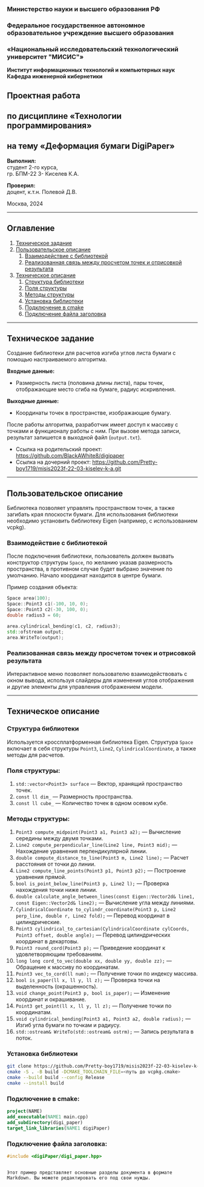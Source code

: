 ### Министерство науки и высшего образования РФ

### Федеральное государственное автономное образовательное учреждение высшего образования  
### «Национальный исследовательский технологический университет "МИСИС"»

**Институт информационных технологий и компьютерных наук**  
**Кафедра инженерной кибернетики**  

## Проектная работа  
## по дисциплине «Технологии программирования»  
## на тему «Деформация бумаги DigiPaper»

**Выполнил:**  
студент 2-го курса,  
гр. БПМ-22 3- Киселев К.А.

**Проверил:**  
доцент, к.т.н. Полевой Д.В.

Москва, 2024

---

## Оглавление

1. [Техническое задание](#техническое-задание)
2. [Пользовательское описание](#пользовательское-описание)
   1. [Взаимодействие с библиотекой](#взаимодействие-с-библиотекой)
   2. [Реализованная связь между просчетом точек и отрисовкой результата](#реализованная-связь-между-просчетом-точек-и-отрисовкой-результата)
3. [Техническое описание](#техническое-описание)
   1. [Структура библиотеки](#структура-библиотеки)
   2. [Поля структуры](#поля-структуры)
   3. [Методы структуры](#методы-структуры)
   4. [Установка библиотеки](#установка-библиотеки)
   5. [Подключение в cmake](#подключение-в-cmake)
   6. [Подключение файла заголовка](#подключение-файла-заголовка)

---

## Техническое задание

Создание библиотеки для расчетов изгиба углов листа бумаги с помощью настраиваемого алгоритма.  

**Входные данные:**  
- Размерность листа (половина длины листа), пары точек, отображающие место сгиба на бумаге, радиус искривления.

**Выходные данные:**  
- Координаты точек в пространстве, изображающие бумагу.

После работы алгоритма, разработчик имеет доступ к массиву с точками и функционалу работы с ним. При вызове метода записи, результат запишется в выходной файл (`output.txt`).

- Ссылка на родительский проект: https://github.com/BlackAWhite8/digipaper  
- Ссылка на дочерний проект: https://github.com/Pretty-boy1719/misis2023f-22-03-kiselev-k-a.git

---

## Пользовательское описание

Библиотека позволяет управлять пространством точек, а также загибать края плоскости бумаги. Для использования библиотеки необходимо установить библиотеку Eigen (например, с использованием vcpkg).

### Взаимодействие с библиотекой

После подключения библиотеки, пользователь должен вызвать конструктор структуры `Space`, по желанию указав размерность пространства, в противном случае будет выбрано значение по умолчанию. Начало координат находится в центре бумаги.

Пример создания объекта:

```cpp
Space area(100); 
Space::Point3 c1(-100, 10, 0);
Space::Point3 c2(-30, 100, 0);
double radius3 = 60;

area.cylindrical_bending(c1, c2, radius3);
std::ofstream output;
area.WriteTo(output);
```

### Реализованная связь между просчетом точек и отрисовкой результата

Интерактивное меню позволяет пользователю взаимодействовать с окном вывода, используя слайдеры для изменения углов отображения и другие элементы для управления отображением модели.

---

## Техническое описание

### Структура библиотеки

Используется кроссплатформенная библиотека Eigen. Структура `Space` включает в себя структуры `Point3`, `Line2`, `CylindricalCoordinate`, а также методы для расчетов.

### Поля структуры:

1. `std::vector<Point3> surface` — Вектор, хранящий пространство точек.
2. `const ll dim_` — Размерность пространства.
3. `const ll cube_` — Количество точек в одном осевом кубе.

### Методы структуры:

1. `Point3 compute_midpoint(Point3 a1, Point3 a2);` — Вычисление середины между двумя точками.
2. `Line2 compute_perpendicular_line(Line2 line, Point3 mid);` — Нахождение уравнения перпендикулярной линии.
3. `double compute_distance_to_line(Point3 m, Line2 line);` — Расчет расстояния от точки до линии.
4. `Line2 compute_line_points(Point3 p1, Point3 p2);` — Построение уравнения прямой.
5. `bool is_point_below_line(Point3 p, Line2 l);` — Проверка нахождения точки ниже линии.
6. `double calculate_angle_between_lines(const Eigen::Vector2d& line1, const Eigen::Vector2d& line2);` — Вычисление угла между линиями.
7. `CylindricalCoordinate to_cylindr_coordinate(Point3 p, Line2 perp_line, double r, Line2 fold);` — Перевод координат в цилиндрические.
8. `Point3 cylindrical_to_cartesian(CylindricalCoordinate cylCoords, Point3 offset, double angle);` — Перевод цилиндрических координат в декартовы.
9. `Point3 round_cord(Point3 p);` — Приведение координат к удовлетворяющим требованиям.
10. `long long cord_to_vec(double xx, double yy, double zz);` — Обращение к массиву по координатам.
11. `Point3 vec_to_cord(ll num);` — Получение точки по индексу массива.
12. `bool is_paper(ll x, ll y, ll z);` — Проверка точки на выделенность (окрашенность).
13. `void change_point(Point3 p, bool is_paper);` — Изменение координат и окрашивание.
14. `Point3 get_point(ll x, ll y, ll z);` — Получение точки по координатам.
15. `void cylindrical_bending(Point3 a1, Point3 a2, double radius);` — Изгиб угла бумаги по точкам и радиусу.
16. `std::ostream& WriteTo(std::ostream& ostrm);` — Запись результата в поток.

### Установка библиотеки

```bash
git clone https://github.com/Pretty-boy1719/misis2023f-22-03-kiselev-k-a.git
cmake -S . -B build -DCMAKE_TOOLCHAIN_FILE=<путь до vcpkg.cmake>
cmake --build build --config Release
cmake --install build
```

### Подключение в cmake:

```cmake
project(NAME)
add_executable(NAME1 main.cpp)
add_subdirectory(digi_paper)
target_link_libraries(NAME1 digiPaper)
```

### Подключение файла заголовка:

```cpp
#include <digiPaper/digi_paper.hpp>
```
```

Этот пример представляет основные разделы документа в формате Markdown. Вы можете редактировать его под свои нужды.
